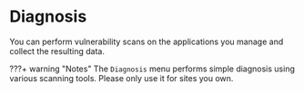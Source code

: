 # Diagnosis

You can perform vulnerability scans on the applications you manage and collect the resulting data.

???+ warning "Notes"
    The `Diagnosis` menu performs simple diagnosis using various scanning tools. Please only use it for sites you own.
